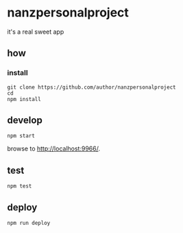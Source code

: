 
# nanzpersonalproject

it's a real sweet app

## how

### install

```
git clone https://github.com/author/nanzpersonalproject
cd 
npm install
```

## develop

```
npm start
```

browse to <http://localhost:9966/>.

## test

```
npm test
```

## deploy

```
npm run deploy
```
